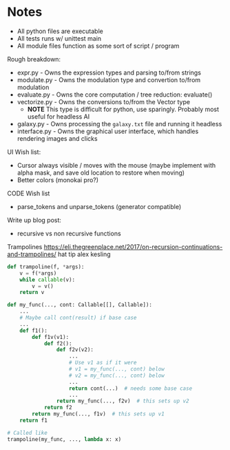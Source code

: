 # Notes

- All python files are executable
- All tests runs w/ unittest main
- All module files function as some sort of script / program

Rough breakdown:

* expr.py - Owns the expression types and parsing to/from strings
* modulate.py - Owns the modulation type and convertion to/from modulation
* evaluate.py - Owns the core computation / tree reduction: evaluate()
* vectorize.py - Owns the conversions to/from the Vector type
    * **NOTE** This type is difficult for python, use sparingly. Probably most useful for headless AI
* galaxy.py - Owns processing the `galaxy.txt` file and running it headless
* interface.py - Owns the graphical user interface, which handles rendering images and clicks


UI Wish list:
- Cursor always visible / moves with the mouse (maybe implement with alpha mask, and save old location to restore when moving)
- Better colors (monokai pro?)

CODE Wish list
- parse_tokens and unparse_tokens (generator compatible)


Write up blog post:
- recursive vs non recursive functions


Trampolines
https://eli.thegreenplace.net/2017/on-recursion-continuations-and-trampolines/
hat tip alex kesling

```python
def trampoline(f, *args):
    v = f(*args)
    while callable(v):
        v = v()
    return v
```

```python
def my_func(..., cont: Callable[[], Callable]):
    ...
    # Maybe call cont(result) if base case
    ...
    def f1():
        def f1v(v1):
            def f2():
                def f2v(v2):
                    ...
                    # Use v1 as if it were
                    # v1 = my_func(..., cont) below
                    # v2 = my_func(..., cont) below
                    ...
                    return cont(...)  # needs some base case
                    ...
                return my_func(..., f2v)  # this sets up v2
            return f2
        return my_func(..., f1v)  # this sets up v1
    return f1
```

```python
# Called like
trampoline(my_func, ..., lambda x: x)
```

